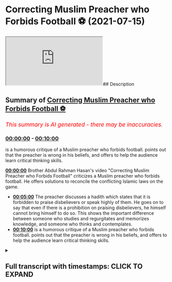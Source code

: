 # Correcting Muslim Preacher who Forbids Football ⚽️ (2021-07-15)

<iframe loading='lazy' src='https://www.youtube.com/embed/k6Vnz5r7fVQ'></iframe>## Description



## Summary of [Correcting Muslim Preacher who Forbids Football ⚽️](https://www.youtube.com/watch?v=k6Vnz5r7fVQ)


*<span style="color:red; font-size:125%">This summary is AI generated - there may be inaccuracies</span>. [](/)*

### [00:00:00](https://www.youtube.com/watch?v=k6Vnz5r7fVQ&t=0) - [00:10:00](https://www.youtube.com/watch?v=k6Vnz5r7fVQ&t=600)

 is a humorous critique of a Muslim preacher who forbids football. points out that the preacher is wrong in his beliefs, and offers to help the audience learn critical thinking skills.

**[00:00:00](https://www.youtube.com/watch?v=k6Vnz5r7fVQ&t=0)** Brother Abdul Rahman Hasan's video "Correcting Muslim Preacher who Forbids Football" criticizes a Muslim preacher who forbids football. He offers solutions to reconcile the conflicting Islamic laws on the game.
* **[00:05:00](https://www.youtube.com/watch?v=k6Vnz5r7fVQ&t=300)** The preacher discusses a hadith which states that it is forbidden to praise disbelievers or speak highly of them. He goes on to say that even if there is a prohibition on praising disbelievers, he himself cannot bring himself to do so. This shows the important difference between someone who studies and regurgitates and memorizes knowledge, and someone who thinks and contemplates.
* **[00:10:00](https://www.youtube.com/watch?v=k6Vnz5r7fVQ&t=600)**  is a humorous critique of a Muslim preacher who forbids football. points out that the preacher is wrong in his beliefs, and offers to help the audience learn critical thinking skills.

<details><summary><h2>Full transcript with timestamps: CLICK TO EXPAND</h2></summary>

[0:00:04](https://youtu.be/k6Vnz5r7fVQ?t=4) i was recently made  
[0:00:06](https://youtu.be/k6Vnz5r7fVQ?t=6) aware of a video that brother abdul  
[0:00:08](https://youtu.be/k6Vnz5r7fVQ?t=8) rahman hassan had made  
[0:00:10](https://youtu.be/k6Vnz5r7fVQ?t=10) on the permissibility of football or  
[0:00:12](https://youtu.be/k6Vnz5r7fVQ?t=12) lack thereof  
[0:00:14](https://youtu.be/k6Vnz5r7fVQ?t=14) and this video i found it astounding  
[0:00:18](https://youtu.be/k6Vnz5r7fVQ?t=18) absolutely astounding  
[0:00:21](https://youtu.be/k6Vnz5r7fVQ?t=21) and i've just come to the conclusion  
[0:00:23](https://youtu.be/k6Vnz5r7fVQ?t=23) that there must be a deeper reason  
[0:00:26](https://youtu.be/k6Vnz5r7fVQ?t=26) why such conclusions are being met so  
[0:00:28](https://youtu.be/k6Vnz5r7fVQ?t=28) after i've  
[0:00:29](https://youtu.be/k6Vnz5r7fVQ?t=29) done the initial prognosis if you want  
[0:00:31](https://youtu.be/k6Vnz5r7fVQ?t=31) to call it that or diagnostic  
[0:00:34](https://youtu.be/k6Vnz5r7fVQ?t=34) and once we've quickly just ran through  
[0:00:37](https://youtu.be/k6Vnz5r7fVQ?t=37) some of the things that he said  
[0:00:39](https://youtu.be/k6Vnz5r7fVQ?t=39) um i'm going to offer some solutions  
[0:00:41](https://youtu.be/k6Vnz5r7fVQ?t=41) insha'allah okay i'm going to offer some  
[0:00:43](https://youtu.be/k6Vnz5r7fVQ?t=43) solutions  
[0:00:44](https://youtu.be/k6Vnz5r7fVQ?t=44) so the first thing he said was that the  
[0:00:47](https://youtu.be/k6Vnz5r7fVQ?t=47) reason why  
[0:00:48](https://youtu.be/k6Vnz5r7fVQ?t=48) football well well he was saying about  
[0:00:51](https://youtu.be/k6Vnz5r7fVQ?t=51) football that  
[0:00:53](https://youtu.be/k6Vnz5r7fVQ?t=53) it has in it allah  
[0:01:03](https://youtu.be/k6Vnz5r7fVQ?t=63) laws which are man-made laws against the  
[0:01:06](https://youtu.be/k6Vnz5r7fVQ?t=66) against against the laws  
[0:01:10](https://youtu.be/k6Vnz5r7fVQ?t=70) of islam let's take a look at this  
[0:01:13](https://youtu.be/k6Vnz5r7fVQ?t=73) astonishing and shocking  
[0:01:16](https://youtu.be/k6Vnz5r7fVQ?t=76) okay segment of him speaking  
[0:01:20](https://youtu.be/k6Vnz5r7fVQ?t=80) about this  
[0:01:35](https://youtu.be/k6Vnz5r7fVQ?t=95) [Music]  
[0:02:00](https://youtu.be/k6Vnz5r7fVQ?t=120) let's not take it to the because some of  
[0:02:03](https://youtu.be/k6Vnz5r7fVQ?t=123) its forms can be  
[0:02:04](https://youtu.be/k6Vnz5r7fVQ?t=124) some of his forms can be mentioned  
[0:02:21](https://youtu.be/k6Vnz5r7fVQ?t=141) okay we know in our legislation what we  
[0:02:23](https://youtu.be/k6Vnz5r7fVQ?t=143) have in our sharia we have  
[0:02:27](https://youtu.be/k6Vnz5r7fVQ?t=147) in our 50 books if you look at it when  
[0:02:29](https://youtu.be/k6Vnz5r7fVQ?t=149) the scholars speak about  
[0:02:31](https://youtu.be/k6Vnz5r7fVQ?t=151) they divide it into four or even if you  
[0:02:33](https://youtu.be/k6Vnz5r7fVQ?t=153) want say two let's make it four 4.  
[0:02:36](https://youtu.be/k6Vnz5r7fVQ?t=156) act of worship and by that  
[0:02:40](https://youtu.be/k6Vnz5r7fVQ?t=160) then we have uh illness  
[0:02:48](https://youtu.be/k6Vnz5r7fVQ?t=168) then you have an  
[0:02:51](https://youtu.be/k6Vnz5r7fVQ?t=171) ayat are crimes that are committed  
[0:02:54](https://youtu.be/k6Vnz5r7fVQ?t=174) and then which are capital punishments  
[0:02:56](https://youtu.be/k6Vnz5r7fVQ?t=176) okay i mean punishment for those  
[0:02:58](https://youtu.be/k6Vnz5r7fVQ?t=178) scholars that's what our our legal  
[0:03:01](https://youtu.be/k6Vnz5r7fVQ?t=181) islamic  
[0:03:02](https://youtu.be/k6Vnz5r7fVQ?t=182) legislation revolves around it talks  
[0:03:04](https://youtu.be/k6Vnz5r7fVQ?t=184) about after these are the things you  
[0:03:05](https://youtu.be/k6Vnz5r7fVQ?t=185) study  
[0:03:07](https://youtu.be/k6Vnz5r7fVQ?t=187) now football consists of  
[0:03:10](https://youtu.be/k6Vnz5r7fVQ?t=190) it's a game of coming into contact with  
[0:03:11](https://youtu.be/k6Vnz5r7fVQ?t=191) one another yeah  
[0:03:13](https://youtu.be/k6Vnz5r7fVQ?t=193) okay when a person attacks another  
[0:03:16](https://youtu.be/k6Vnz5r7fVQ?t=196) person and breaks a person's bones  
[0:03:18](https://youtu.be/k6Vnz5r7fVQ?t=198) or breaks a person's leg or a person  
[0:03:21](https://youtu.be/k6Vnz5r7fVQ?t=201) gets injured  
[0:03:22](https://youtu.be/k6Vnz5r7fVQ?t=202) or a person's puts a finger in a  
[0:03:23](https://youtu.be/k6Vnz5r7fVQ?t=203) person's eye do they go to the chapters  
[0:03:41](https://youtu.be/k6Vnz5r7fVQ?t=221) but in our religion we have it doesn't  
[0:03:42](https://youtu.be/k6Vnz5r7fVQ?t=222) matter whether it's a game or not islam  
[0:03:46](https://youtu.be/k6Vnz5r7fVQ?t=226) as you mentioned in the beginning islam  
[0:03:49](https://youtu.be/k6Vnz5r7fVQ?t=229) governs everything it conforms to  
[0:03:51](https://youtu.be/k6Vnz5r7fVQ?t=231) everything our religion enters  
[0:03:52](https://youtu.be/k6Vnz5r7fVQ?t=232) every minute thing you go to the toilet  
[0:03:54](https://youtu.be/k6Vnz5r7fVQ?t=234) you're told how to clean yourself  
[0:03:56](https://youtu.be/k6Vnz5r7fVQ?t=236) i'm absolutely astounded by that  
[0:04:02](https://youtu.be/k6Vnz5r7fVQ?t=242) because here the obviously the  
[0:04:03](https://youtu.be/k6Vnz5r7fVQ?t=243) assumption let's let's say why  
[0:04:05](https://youtu.be/k6Vnz5r7fVQ?t=245) is wrong okay the assumption is  
[0:04:09](https://youtu.be/k6Vnz5r7fVQ?t=249) that for example they're playing  
[0:04:10](https://youtu.be/k6Vnz5r7fVQ?t=250) football and  
[0:04:12](https://youtu.be/k6Vnz5r7fVQ?t=252) someone gets injured to the point where  
[0:04:14](https://youtu.be/k6Vnz5r7fVQ?t=254) one of the limbs gets amputated which  
[0:04:16](https://youtu.be/k6Vnz5r7fVQ?t=256) really happens  
[0:04:18](https://youtu.be/k6Vnz5r7fVQ?t=258) well okay their bones get broken which  
[0:04:20](https://youtu.be/k6Vnz5r7fVQ?t=260) sometimes does happen  
[0:04:21](https://youtu.be/k6Vnz5r7fVQ?t=261) right that the punishment  
[0:04:25](https://youtu.be/k6Vnz5r7fVQ?t=265) is going to be automatic removal of the  
[0:04:27](https://youtu.be/k6Vnz5r7fVQ?t=267) game red card or whatever it is  
[0:04:30](https://youtu.be/k6Vnz5r7fVQ?t=270) and he says that this goes against the  
[0:04:31](https://youtu.be/k6Vnz5r7fVQ?t=271) islamic laws  
[0:04:33](https://youtu.be/k6Vnz5r7fVQ?t=273) which indicate that you know whatever is  
[0:04:35](https://youtu.be/k6Vnz5r7fVQ?t=275) have to be given basically  
[0:04:37](https://youtu.be/k6Vnz5r7fVQ?t=277) which you can see in the kotabuf in the  
[0:04:39](https://youtu.be/k6Vnz5r7fVQ?t=279) blab of ginayet  
[0:04:42](https://youtu.be/k6Vnz5r7fVQ?t=282) how pathetic sorry how is that a  
[0:04:46](https://youtu.be/k6Vnz5r7fVQ?t=286) contradiction  
[0:04:47](https://youtu.be/k6Vnz5r7fVQ?t=287) when if it's an islamic state the the  
[0:04:50](https://youtu.be/k6Vnz5r7fVQ?t=290) person the claimant can actually still  
[0:04:52](https://youtu.be/k6Vnz5r7fVQ?t=292) make the claim  
[0:04:53](https://youtu.be/k6Vnz5r7fVQ?t=293) and he'll have video evidence to suggest  
[0:04:56](https://youtu.be/k6Vnz5r7fVQ?t=296) that the person actually hurt them  
[0:04:58](https://youtu.be/k6Vnz5r7fVQ?t=298) if anything football if it's being  
[0:05:00](https://youtu.be/k6Vnz5r7fVQ?t=300) recorded  
[0:05:01](https://youtu.be/k6Vnz5r7fVQ?t=301) will help the retribution of justice if  
[0:05:04](https://youtu.be/k6Vnz5r7fVQ?t=304) that particular court decides to take  
[0:05:05](https://youtu.be/k6Vnz5r7fVQ?t=305) videographic evidence  
[0:05:07](https://youtu.be/k6Vnz5r7fVQ?t=307) i don't see how there is a mukhalik  
[0:05:11](https://youtu.be/k6Vnz5r7fVQ?t=311) and why is it assumed that a referee  
[0:05:14](https://youtu.be/k6Vnz5r7fVQ?t=314) should have  
[0:05:16](https://youtu.be/k6Vnz5r7fVQ?t=316) i think about this for a second why  
[0:05:17](https://youtu.be/k6Vnz5r7fVQ?t=317) should the referee have  
[0:05:19](https://youtu.be/k6Vnz5r7fVQ?t=319) the powers to do  
[0:05:23](https://youtu.be/k6Vnz5r7fVQ?t=323) or punishments or tajirat whatever maybe  
[0:05:27](https://youtu.be/k6Vnz5r7fVQ?t=327) just think before you speak just  
[0:05:30](https://youtu.be/k6Vnz5r7fVQ?t=330) think this is absolutely diabolical  
[0:05:36](https://youtu.be/k6Vnz5r7fVQ?t=336) this is absolutely different  
[0:05:40](https://youtu.be/k6Vnz5r7fVQ?t=340) well he talks about not getting along  
[0:05:41](https://youtu.be/k6Vnz5r7fVQ?t=341) with or not  
[0:05:43](https://youtu.be/k6Vnz5r7fVQ?t=343) loving not being able to love a people  
[0:05:45](https://youtu.be/k6Vnz5r7fVQ?t=345) of different faiths  
[0:05:46](https://youtu.be/k6Vnz5r7fVQ?t=346) and religion let's take a look at what  
[0:05:48](https://youtu.be/k6Vnz5r7fVQ?t=348) he has to say  
[0:05:50](https://youtu.be/k6Vnz5r7fVQ?t=350) the middle like who's offside without  
[0:05:52](https://youtu.be/k6Vnz5r7fVQ?t=352) any penalty where it's shot from all of  
[0:05:54](https://youtu.be/k6Vnz5r7fVQ?t=354) these are  
[0:05:55](https://youtu.be/k6Vnz5r7fVQ?t=355) administrative this is fine we're  
[0:05:57](https://youtu.be/k6Vnz5r7fVQ?t=357) talking about  
[0:06:00](https://youtu.be/k6Vnz5r7fVQ?t=360) the goal against the laws of allah which  
[0:06:03](https://youtu.be/k6Vnz5r7fVQ?t=363) the football players are forced to  
[0:06:04](https://youtu.be/k6Vnz5r7fVQ?t=364) follow  
[0:06:04](https://youtu.be/k6Vnz5r7fVQ?t=364) for example some of them and i'm going  
[0:06:06](https://youtu.be/k6Vnz5r7fVQ?t=366) to expand on some of them for example  
[0:06:08](https://youtu.be/k6Vnz5r7fVQ?t=368) some of the laws that yami that they go  
[0:06:10](https://youtu.be/k6Vnz5r7fVQ?t=370) into  
[0:06:11](https://youtu.be/k6Vnz5r7fVQ?t=371) is um  
[0:06:15](https://youtu.be/k6Vnz5r7fVQ?t=375) the player is made to love his football  
[0:06:17](https://youtu.be/k6Vnz5r7fVQ?t=377) player team member  
[0:06:18](https://youtu.be/k6Vnz5r7fVQ?t=378) even if he's of different religion  
[0:06:21](https://youtu.be/k6Vnz5r7fVQ?t=381) this doesn't have to question how are  
[0:06:23](https://youtu.be/k6Vnz5r7fVQ?t=383) you playing with you how are you playing  
[0:06:25](https://youtu.be/k6Vnz5r7fVQ?t=385) just like your colleague you're at work  
[0:06:26](https://youtu.be/k6Vnz5r7fVQ?t=386) you've got a non-muslim colleague  
[0:06:27](https://youtu.be/k6Vnz5r7fVQ?t=387) doesn't have to love you work together  
[0:06:28](https://youtu.be/k6Vnz5r7fVQ?t=388) of course you're working it's a job for  
[0:06:29](https://youtu.be/k6Vnz5r7fVQ?t=389) them  
[0:06:30](https://youtu.be/k6Vnz5r7fVQ?t=390) they've some of them even come out  
[0:06:31](https://youtu.be/k6Vnz5r7fVQ?t=391) saying we don't get along with the job  
[0:06:32](https://youtu.be/k6Vnz5r7fVQ?t=392) years later had  
[0:06:34](https://youtu.be/k6Vnz5r7fVQ?t=394) big rifts you didn't raise these two  
[0:06:35](https://youtu.be/k6Vnz5r7fVQ?t=395) guys okay i'm really agreeing with you  
[0:06:36](https://youtu.be/k6Vnz5r7fVQ?t=396) two or three people he might not get  
[0:06:38](https://youtu.be/k6Vnz5r7fVQ?t=398) along with no problem  
[0:06:39](https://youtu.be/k6Vnz5r7fVQ?t=399) but he can't get along with the entire  
[0:06:40](https://youtu.be/k6Vnz5r7fVQ?t=400) team members  
[0:06:42](https://youtu.be/k6Vnz5r7fVQ?t=402) what you've mentioned no different to me  
[0:06:43](https://youtu.be/k6Vnz5r7fVQ?t=403) in my corporate job in my company  
[0:06:45](https://youtu.be/k6Vnz5r7fVQ?t=405) i've got non-muslims i have to work with  
[0:06:47](https://youtu.be/k6Vnz5r7fVQ?t=407) them i'm like some of them i don't know  
[0:06:48](https://youtu.be/k6Vnz5r7fVQ?t=408) it's not a lot you can come into your  
[0:06:50](https://youtu.be/k6Vnz5r7fVQ?t=410) work and do your work and leave  
[0:06:52](https://youtu.be/k6Vnz5r7fVQ?t=412) it's got nothing to do you know i never  
[0:06:53](https://youtu.be/k6Vnz5r7fVQ?t=413) know you for your tea your team members  
[0:06:55](https://youtu.be/k6Vnz5r7fVQ?t=415) and your people you're working with here  
[0:06:56](https://youtu.be/k6Vnz5r7fVQ?t=416) it's a team thing  
[0:06:57](https://youtu.be/k6Vnz5r7fVQ?t=417) i need to know who the striker is i the  
[0:06:59](https://youtu.be/k6Vnz5r7fVQ?t=419) goalkeeper needs to know the  
[0:07:02](https://youtu.be/k6Vnz5r7fVQ?t=422) you have to be no i don't agree with  
[0:07:04](https://youtu.be/k6Vnz5r7fVQ?t=424) this point you're part of a  
[0:07:05](https://youtu.be/k6Vnz5r7fVQ?t=425) happens when a muslim marries a  
[0:07:07](https://youtu.be/k6Vnz5r7fVQ?t=427) christian or a jew  
[0:07:11](https://youtu.be/k6Vnz5r7fVQ?t=431) what happened with the prophet muhammad  
[0:07:26](https://youtu.be/k6Vnz5r7fVQ?t=446) that's not relating to the religion  
[0:07:28](https://youtu.be/k6Vnz5r7fVQ?t=448) natural love between  
[0:07:30](https://youtu.be/k6Vnz5r7fVQ?t=450) people from different faiths is haram  
[0:07:33](https://youtu.be/k6Vnz5r7fVQ?t=453) then the prophet fell into haram we will  
[0:07:36](https://youtu.be/k6Vnz5r7fVQ?t=456) see  
[0:07:37](https://youtu.be/k6Vnz5r7fVQ?t=457) how your methodologies and how your  
[0:07:39](https://youtu.be/k6Vnz5r7fVQ?t=459) statements  
[0:07:40](https://youtu.be/k6Vnz5r7fVQ?t=460) are so totally against the sun and the  
[0:07:43](https://youtu.be/k6Vnz5r7fVQ?t=463) quran  
[0:07:44](https://youtu.be/k6Vnz5r7fVQ?t=464) that i'm shocked with all due respect  
[0:07:48](https://youtu.be/k6Vnz5r7fVQ?t=468) that you had the absolute audacity to  
[0:07:51](https://youtu.be/k6Vnz5r7fVQ?t=471) come out and speak in the manner that  
[0:07:53](https://youtu.be/k6Vnz5r7fVQ?t=473) you have  
[0:07:54](https://youtu.be/k6Vnz5r7fVQ?t=474) on a topic like this  
[0:08:00](https://youtu.be/k6Vnz5r7fVQ?t=480) that you may say about allah which you  
[0:08:01](https://youtu.be/k6Vnz5r7fVQ?t=481) don't even know  
[0:08:03](https://youtu.be/k6Vnz5r7fVQ?t=483) what and i'm shocked that someone who's  
[0:08:06](https://youtu.be/k6Vnz5r7fVQ?t=486) spent so much time  
[0:08:08](https://youtu.be/k6Vnz5r7fVQ?t=488) i'm actually i can't hold it in and i'm  
[0:08:10](https://youtu.be/k6Vnz5r7fVQ?t=490) not going to lie to anyone here  
[0:08:11](https://youtu.be/k6Vnz5r7fVQ?t=491) i don't back back this man behind his  
[0:08:13](https://youtu.be/k6Vnz5r7fVQ?t=493) back i'm gonna tell you guys  
[0:08:15](https://youtu.be/k6Vnz5r7fVQ?t=495) exactly what i think this shows with all  
[0:08:18](https://youtu.be/k6Vnz5r7fVQ?t=498) due respect  
[0:08:19](https://youtu.be/k6Vnz5r7fVQ?t=499) the difference the important difference  
[0:08:20](https://youtu.be/k6Vnz5r7fVQ?t=500) between someone who studies  
[0:08:23](https://youtu.be/k6Vnz5r7fVQ?t=503) and regurgitates and memorizes knowledge  
[0:08:25](https://youtu.be/k6Vnz5r7fVQ?t=505) and someone who thinks and contemplates  
[0:08:27](https://youtu.be/k6Vnz5r7fVQ?t=507) there's no better kind of example we can  
[0:08:29](https://youtu.be/k6Vnz5r7fVQ?t=509) get for this  
[0:08:30](https://youtu.be/k6Vnz5r7fVQ?t=510) how can you come to these conclusions  
[0:08:36](https://youtu.be/k6Vnz5r7fVQ?t=516) how can you praising disbelievers  
[0:08:40](https://youtu.be/k6Vnz5r7fVQ?t=520) and he is indicating that  
[0:08:44](https://youtu.be/k6Vnz5r7fVQ?t=524) well look he's not saying i'm not going  
[0:08:45](https://youtu.be/k6Vnz5r7fVQ?t=525) to go into the permissibility of it or  
[0:08:47](https://youtu.be/k6Vnz5r7fVQ?t=527) lack thereof  
[0:08:49](https://youtu.be/k6Vnz5r7fVQ?t=529) he says what i am going to say is i  
[0:08:52](https://youtu.be/k6Vnz5r7fVQ?t=532) can't see how someone can bring  
[0:08:53](https://youtu.be/k6Vnz5r7fVQ?t=533) themselves  
[0:08:54](https://youtu.be/k6Vnz5r7fVQ?t=534) to praise someone who basically is a  
[0:08:56](https://youtu.be/k6Vnz5r7fVQ?t=536) disbeliever and he  
[0:08:57](https://youtu.be/k6Vnz5r7fVQ?t=537) he mentions a few traits so let's see  
[0:08:59](https://youtu.be/k6Vnz5r7fVQ?t=539) what he says on this matter  
[0:09:01](https://youtu.be/k6Vnz5r7fVQ?t=541) and come back that's something for the  
[0:09:04](https://youtu.be/k6Vnz5r7fVQ?t=544) women  
[0:09:05](https://youtu.be/k6Vnz5r7fVQ?t=545) men i'm imitating the women in this  
[0:09:06](https://youtu.be/k6Vnz5r7fVQ?t=546) writer  
[0:09:10](https://youtu.be/k6Vnz5r7fVQ?t=550) i'm sorry to go back to something we  
[0:09:11](https://youtu.be/k6Vnz5r7fVQ?t=551) were discussing earlier you mentioned  
[0:09:12](https://youtu.be/k6Vnz5r7fVQ?t=552) the hadith to me yesterday which i  
[0:09:14](https://youtu.be/k6Vnz5r7fVQ?t=554) i'd like to bring forward in sha allah  
[0:09:16](https://youtu.be/k6Vnz5r7fVQ?t=556) we're talking about the way  
[0:09:17](https://youtu.be/k6Vnz5r7fVQ?t=557) not we look up to or some of the muslims  
[0:09:19](https://youtu.be/k6Vnz5r7fVQ?t=559) look up to  
[0:09:20](https://youtu.be/k6Vnz5r7fVQ?t=560) non-muslim footballers and things like  
[0:09:22](https://youtu.be/k6Vnz5r7fVQ?t=562) that are you allowed to praise and  
[0:09:24](https://youtu.be/k6Vnz5r7fVQ?t=564) almost say he's so good at football  
[0:09:27](https://youtu.be/k6Vnz5r7fVQ?t=567) discussion back and forth  
[0:09:34](https://youtu.be/k6Vnz5r7fVQ?t=574) don't say  
[0:09:42](https://youtu.be/k6Vnz5r7fVQ?t=582) you're not allowed to praise him and  
[0:09:44](https://youtu.be/k6Vnz5r7fVQ?t=584) speak highly of him so if the hadith  
[0:09:49](https://youtu.be/k6Vnz5r7fVQ?t=589) there's is lot of back and forth to it  
[0:09:50](https://youtu.be/k6Vnz5r7fVQ?t=590) but the point is the point is  
[0:09:52](https://youtu.be/k6Vnz5r7fVQ?t=592) i don't want to fall i don't want to  
[0:09:53](https://youtu.be/k6Vnz5r7fVQ?t=593) press my arsenal on that  
[0:09:55](https://youtu.be/k6Vnz5r7fVQ?t=595) i'm saying even if there was a  
[0:09:58](https://youtu.be/k6Vnz5r7fVQ?t=598) prohibition on this issue i can't  
[0:09:59](https://youtu.be/k6Vnz5r7fVQ?t=599) someone who said allah hasn't got a  
[0:10:01](https://youtu.be/k6Vnz5r7fVQ?t=601) child  
[0:10:02](https://youtu.be/k6Vnz5r7fVQ?t=602) allah has a child sorry someone who  
[0:10:04](https://youtu.be/k6Vnz5r7fVQ?t=604) doesn't believe in allah's existence  
[0:10:05](https://youtu.be/k6Vnz5r7fVQ?t=605) somebody who doesn't even worship allah  
[0:10:07](https://youtu.be/k6Vnz5r7fVQ?t=607) who disobeys allah after he created him  
[0:10:09](https://youtu.be/k6Vnz5r7fVQ?t=609) aborts  
[0:10:10](https://youtu.be/k6Vnz5r7fVQ?t=610) into this world i honestly can't speak  
[0:10:12](https://youtu.be/k6Vnz5r7fVQ?t=612) greatly and highly and glorify him like  
[0:10:14](https://youtu.be/k6Vnz5r7fVQ?t=614) that i can't  
[0:10:15](https://youtu.be/k6Vnz5r7fVQ?t=615) my heart won't allow me if someone says  
[0:10:16](https://youtu.be/k6Vnz5r7fVQ?t=616) insult with your mother you're a mother  
[0:10:18](https://youtu.be/k6Vnz5r7fVQ?t=618) you wouldn't  
[0:10:18](https://youtu.be/k6Vnz5r7fVQ?t=618) you wouldn't even dismiss your mother's  
[0:10:20](https://youtu.be/k6Vnz5r7fVQ?t=620) value yeah or you would you wouldn't you  
[0:10:22](https://youtu.be/k6Vnz5r7fVQ?t=622) wouldn't like him in any way shape or  
[0:10:23](https://youtu.be/k6Vnz5r7fVQ?t=623) form  
[0:10:23](https://youtu.be/k6Vnz5r7fVQ?t=623) you have enmity towards him what about  
[0:10:25](https://youtu.be/k6Vnz5r7fVQ?t=625) allah i know you're saying this guy's  
[0:10:26](https://youtu.be/k6Vnz5r7fVQ?t=626) such a good player i want to watch him i  
[0:10:28](https://youtu.be/k6Vnz5r7fVQ?t=628) like the way he plays  
[0:10:30](https://youtu.be/k6Vnz5r7fVQ?t=630) also the concept  
[0:10:44](https://youtu.be/k6Vnz5r7fVQ?t=644) now this is absolutely diabolical  
[0:10:48](https://youtu.be/k6Vnz5r7fVQ?t=648) and this is muhalfali sunnah he is  
[0:10:50](https://youtu.be/k6Vnz5r7fVQ?t=650) mentioning a hadith which he says oh the  
[0:10:52](https://youtu.be/k6Vnz5r7fVQ?t=652) authenticity of it is  
[0:10:54](https://youtu.be/k6Vnz5r7fVQ?t=654) we don't know whether it's strong or  
[0:10:55](https://youtu.be/k6Vnz5r7fVQ?t=655) weak well let me give you three hadith  
[0:10:58](https://youtu.be/k6Vnz5r7fVQ?t=658) which we know  
[0:10:58](https://youtu.be/k6Vnz5r7fVQ?t=658) the authenticity is strong number one  
[0:11:03](https://youtu.be/k6Vnz5r7fVQ?t=663) ibnadi who the prophet muhammad  
[0:11:07](https://youtu.be/k6Vnz5r7fVQ?t=667) explicitly absolutely explicitly said  
[0:11:11](https://youtu.be/k6Vnz5r7fVQ?t=671) had he been alive i would have had i  
[0:11:14](https://youtu.be/k6Vnz5r7fVQ?t=674) would have forgiven this i would have  
[0:11:15](https://youtu.be/k6Vnz5r7fVQ?t=675) asked allah to forgive these people  
[0:11:18](https://youtu.be/k6Vnz5r7fVQ?t=678) so this is a kind of praise but he might  
[0:11:20](https://youtu.be/k6Vnz5r7fVQ?t=680) say no you must you know  
[0:11:23](https://youtu.be/k6Vnz5r7fVQ?t=683) you guys mention the philosophers why  
[0:11:25](https://youtu.be/k6Vnz5r7fVQ?t=685) you mention the philosophers when you  
[0:11:26](https://youtu.be/k6Vnz5r7fVQ?t=686) have quran sunnah  
[0:11:28](https://youtu.be/k6Vnz5r7fVQ?t=688) why are you mentioning the you know the  
[0:11:30](https://youtu.be/k6Vnz5r7fVQ?t=690) thinkers and so  
[0:11:32](https://youtu.be/k6Vnz5r7fVQ?t=692) why are you mentioning aristotle why  
[0:11:35](https://youtu.be/k6Vnz5r7fVQ?t=695) mentioning plato  
[0:11:37](https://youtu.be/k6Vnz5r7fVQ?t=697) well i want to tell you something today  
[0:11:38](https://youtu.be/k6Vnz5r7fVQ?t=698) that maybe you did not know  
[0:11:42](https://youtu.be/k6Vnz5r7fVQ?t=702) that the prophet muhammed he mentioned a  
[0:11:45](https://youtu.be/k6Vnz5r7fVQ?t=705) bait  
[0:11:45](https://youtu.be/k6Vnz5r7fVQ?t=705) of shar he mentioned the line of shah  
[0:11:48](https://youtu.be/k6Vnz5r7fVQ?t=708) from a man called  
[0:11:51](https://youtu.be/k6Vnz5r7fVQ?t=711) who was a non-believer before the time  
[0:11:53](https://youtu.be/k6Vnz5r7fVQ?t=713) of islam and he mentioned  
[0:12:00](https://youtu.be/k6Vnz5r7fVQ?t=720) or something to this effect that  
[0:12:03](https://youtu.be/k6Vnz5r7fVQ?t=723) whatever is aside allah is in vain  
[0:12:06](https://youtu.be/k6Vnz5r7fVQ?t=726) and that the prophet muhammed  
[0:12:12](https://youtu.be/k6Vnz5r7fVQ?t=732) this is the truest thing a prophet a  
[0:12:15](https://youtu.be/k6Vnz5r7fVQ?t=735) poet has said  
[0:12:17](https://youtu.be/k6Vnz5r7fVQ?t=737) why am i even mention it if there's no  
[0:12:21](https://youtu.be/k6Vnz5r7fVQ?t=741) utility value and so doing  
[0:12:25](https://youtu.be/k6Vnz5r7fVQ?t=745) why even mention us  
[0:12:31](https://youtu.be/k6Vnz5r7fVQ?t=751) he praised the romans he said that the  
[0:12:33](https://youtu.be/k6Vnz5r7fVQ?t=753) quickest to recover he actually  
[0:12:34](https://youtu.be/k6Vnz5r7fVQ?t=754) mentioned so many characteristics  
[0:12:36](https://youtu.be/k6Vnz5r7fVQ?t=756) he said that the quickest to recover  
[0:12:38](https://youtu.be/k6Vnz5r7fVQ?t=758) after a defeat  
[0:12:40](https://youtu.be/k6Vnz5r7fVQ?t=760) one of the things that he mentioned of  
[0:12:41](https://youtu.be/k6Vnz5r7fVQ?t=761) many things so you can't bring yourself  
[0:12:43](https://youtu.be/k6Vnz5r7fVQ?t=763) to praise disbelievers  
[0:12:44](https://youtu.be/k6Vnz5r7fVQ?t=764) but the prophet muhammad  
[0:12:48](https://youtu.be/k6Vnz5r7fVQ?t=768) could either you are better than them or  
[0:12:51](https://youtu.be/k6Vnz5r7fVQ?t=771) you don't understand  
[0:12:52](https://youtu.be/k6Vnz5r7fVQ?t=772) them and you don't understand the  
[0:12:53](https://youtu.be/k6Vnz5r7fVQ?t=773) religion fully and this is why i  
[0:12:55](https://youtu.be/k6Vnz5r7fVQ?t=775) want to offer my services i don't want  
[0:12:57](https://youtu.be/k6Vnz5r7fVQ?t=777) to just tell you i don't mean this to  
[0:12:58](https://youtu.be/k6Vnz5r7fVQ?t=778) allah who are not trying to arrogate to  
[0:13:00](https://youtu.be/k6Vnz5r7fVQ?t=780) you  
[0:13:00](https://youtu.be/k6Vnz5r7fVQ?t=780) i just don't want to backfire you i want  
[0:13:02](https://youtu.be/k6Vnz5r7fVQ?t=782) to say this so everyone can hear it and  
[0:13:04](https://youtu.be/k6Vnz5r7fVQ?t=784) i want to say to friends and family oh  
[0:13:06](https://youtu.be/k6Vnz5r7fVQ?t=786) look at this guy he doesn't know this  
[0:13:07](https://youtu.be/k6Vnz5r7fVQ?t=787) and doesn't know that  
[0:13:08](https://youtu.be/k6Vnz5r7fVQ?t=788) i'm making fun of you behind your back  
[0:13:10](https://youtu.be/k6Vnz5r7fVQ?t=790) i'd rather you see this and make it  
[0:13:12](https://youtu.be/k6Vnz5r7fVQ?t=792) public  
[0:13:13](https://youtu.be/k6Vnz5r7fVQ?t=793) but i do want to offer my services yeah  
[0:13:15](https://youtu.be/k6Vnz5r7fVQ?t=795) i think that was due is like a crash  
[0:13:17](https://youtu.be/k6Vnz5r7fVQ?t=797) course in critical thinking and  
[0:13:20](https://youtu.be/k6Vnz5r7fVQ?t=800) i think that if we humble each other  
[0:13:22](https://youtu.be/k6Vnz5r7fVQ?t=802) ourselves to each other  
[0:13:24](https://youtu.be/k6Vnz5r7fVQ?t=804) maybe we can teach each other certain  
[0:13:26](https://youtu.be/k6Vnz5r7fVQ?t=806) things  
[0:13:31](https://youtu.be/k6Vnz5r7fVQ?t=811) the two kinds of people don't learn the  
[0:13:33](https://youtu.be/k6Vnz5r7fVQ?t=813) knowledge shy person and an arrogant  
[0:13:35](https://youtu.be/k6Vnz5r7fVQ?t=815) person  
[0:13:36](https://youtu.be/k6Vnz5r7fVQ?t=816) i would say please take my offer up we  
[0:13:38](https://youtu.be/k6Vnz5r7fVQ?t=818) work closely with you  
[0:13:40](https://youtu.be/k6Vnz5r7fVQ?t=820) okay to try and develop critical  
[0:13:42](https://youtu.be/k6Vnz5r7fVQ?t=822) reasoning skills  
[0:13:43](https://youtu.be/k6Vnz5r7fVQ?t=823) and hopefully you can start applying  
[0:13:45](https://youtu.be/k6Vnz5r7fVQ?t=825) those  
[0:13:47](https://youtu.be/k6Vnz5r7fVQ?t=827) any photos  
</details>